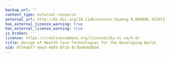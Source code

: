 ```yaml
---
backup_url: ''
content_type: external-resource
external_url: http://dx.doi.org/10.1146/annurev.bioeng.9.060906.151913
has_external_licence_warning: true
has_external_license_warning: true
is_broken: ''
license: https://creativecommons.org/licenses/by-nc-sa/4.0/
title: Design of Health Care Technologies for the Developing World
uid: 8f34abf7-dee3-4605-8fcb-8c7be0abdb5d
---
```

